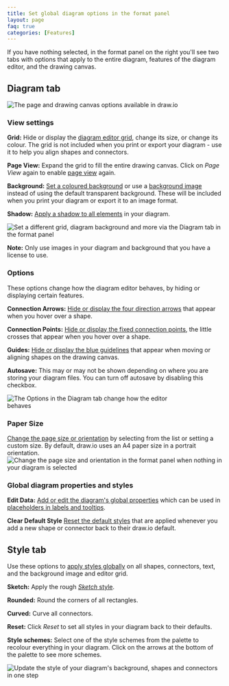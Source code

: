 ```yaml
---
title: Set global diagram options in the format panel
layout: page
faq: true
categories: [Features]
---
```


If you have nothing selected, in the format panel on the right you'll see two tabs with options that apply to the entire diagram, features of the diagram editor, and the drawing canvas.

## Diagram tab

<img src="/assets/img/blog/diagram-options.png" style="width=100%;max-width:400px;height:auto;" alt="The page and drawing canvas options available in draw.io">   

### View settings

**Grid:** Hide or display the [diagram editor grid](/doc/faq/editor-grid-change.html), change its size, or change its colour. The grid is not included when you print or export your diagram - use it to help you align shapes and connectors.

**Page View:** Expand the grid to fill the entire drawing canvas. Click on _Page View_ again to enable [page view](/doc/faq/editor-page-view.html) again.

**Background:** [Set a coloured background](/doc/faq/background-colour.html) or use a [background image](/doc/faq/background-image.html) instead of using the default transparent background. These will be included when you print your diagram or export it to an image format.

**Shadow:** [Apply a shadow to all elements](/doc/faq/shadow-add.html) in your diagram. 

<img src="/assets/img/blog/diagram-tab-view-settings.png" style="width=100%;max-width:600px;height:auto;" alt="Set a different grid, diagram background and more via the Diagram tab in the format panel">   

**Note:** Only use images in your diagram and background that you have a license to use.

### Options

These options change how the diagram editor behaves, by hiding or displaying certain features. 

**Connection Arrows:** [Hide or display the four direction arrows](/doc/faq/connection-arrows-hide.html) that appear when you hover over a shape.

**Connection Points:** [Hide or display the fixed connection points](/doc/faq/connection-point-hide.html), the little crosses that appear when you hover over a shape.

**Guides:** [Hide or display the blue guidelines](/doc/faq/guides-hide-display.html) that appear when moving or aligning shapes on the drawing canvas.

**Autosave:** This may or may not be shown depending on where you are storing your diagram files. You can turn off autosave by disabling this checkbox.

<img src="/assets/img/blog/diagram-tab-options.png" style="width=100%;max-width:400px;height:auto;" alt="The Options in the Diagram tab change how the editor behaves"> 

### Paper Size

[Change the page size or orientation](/doc/faq/page-size-orientation.html) by selecting from the list or setting a custom size. By default, draw.io uses an A4 paper size in a portrait orientation. 
<br /><img src="/assets/img/blog/format-panel-page-size-orientation.png" style="width=100%;max-width:600px;height:auto;" alt="Change the page size and orientation in the format panel when nothing in your diagram is selected">

### Global diagram properties and styles

**Edit Data:** [Add or edit the diagram's global properties](/doc/faq/global-custom-properties) which can be used in [placeholders in labels and tooltips](/blog/placeholders.html).

**Clear Default Style** [Reset the default styles](/) that are applied whenever you add a new shape or connector back to their draw.io default.

## Style tab

Use these options to [apply styles globally](/doc/faq/global-style.html) on all shapes, connectors, text, and the background image and editor grid.

**Sketch:** Apply the rough [_Sketch_ style](/blog/rough-style.html).

**Rounded:** Round the corners of all rectangles.

**Curved:** Curve all connectors.

**Reset:** Click _Reset_ to set all styles in your diagram back to their defaults.

**Style schemes:** Select one of the style schemes from the palette to recolour everything in your diagram. Click on the arrows at the bottom of the palette to see more schemes.

<img src="/assets/img/blog/diagram-style-templates.png" style="width=100%;max-width:600px;height:auto;" alt="Update the style of your diagram's background, shapes and connectors in one step">

